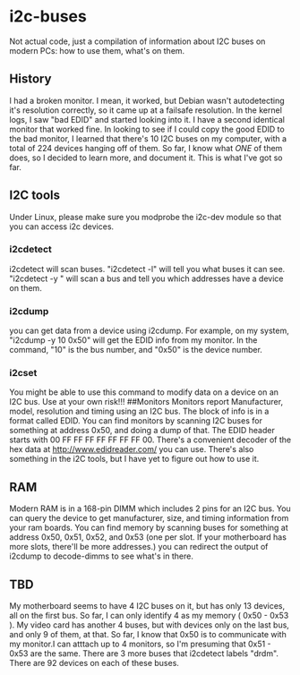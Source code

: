 # i2c-buses
Not actual code, just a compilation of information about I2C buses on modern PCs: how to use them, what's on them.

## History
I had a broken monitor. I mean, it worked, but Debian wasn't autodetecting it's resolution correctly, so it came up at a failsafe resolution. In the kernel logs, I saw "bad EDID" and started looking into it. I have a second identical monitor that worked fine. In looking to see if I could copy the good EDID to the bad monitor, I learned that there's 10 I2C buses on my computer, with a total of 224 devices hanging off of them. So far, I know what *ONE* of them does, so I decided to learn more, and document it. This is what I've got so far.
## I2C tools
Under Linux, please make sure you modprobe the i2c-dev module so that you can access i2c devices.
### i2cdetect
i2cdetect will scan buses. "i2cdetect -l" will tell you what buses it can see. "i2cdetect -y <bus-number>" will scan a bus and tell you which addresses have a device on them.

### i2cdump
  you can get data from a device using i2cdump. For example, on my system, "i2cdump -y 10 0x50" will get the EDID info from my monitor. In the command, "10" is the bus number, and "0x50" is the device number.
  
### i2cset
  You might be able to use this command to modify data on a device on an I2C bus. Use at your own risk!!!
##Monitors
Monitors report Manufacturer, model, resolution and timing using an I2C bus. The block of info is in a format called EDID. You can find monitors by scanning I2C buses for something at address 0x50, and doing a dump of that. The EDID header starts with 00 FF FF FF FF FF FF FF 00. There's a convenient decoder of the hex data at http://www.edidreader.com/ you can use. There's also something in the i2C tools, but I have yet to figure out how to use it.

## RAM
Modern RAM is in a 168-pin DIMM which includes 2 pins for an I2C bus. You can query the device to get manufacturer, size, and timing information from your ram boards. You can find memory by scanning buses for something at address 0x50, 0x51, 0x52, and 0x53 (one per slot. If your motherboard has more slots, there'll be more addresses.) you can redirect the output of i2cdump to decode-dimms to see what's in there.

## TBD
My motherboard seems to have 4 I2C buses on it, but has only 13 devices, all on the first bus. So far, I can only identify 4 as my memory ( 0x50 - 0x53 ).
My video card has another 4 buses, but with devices only on the last bus, and only 9 of them, at that. So far, I know that 0x50 is to communicate with my monitor.I can atttach up to 4 monitors, so I'm presuming that 0x51 - 0x53 are the same.
There are 3 more buses that i2cdetect labels "drdm". There are 92 devices on each of these buses. 
